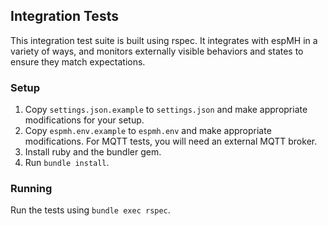 ## Integration Tests

This integration test suite is built using rspec.  It integrates with espMH in a variety of ways, and monitors externally visible behaviors and states to ensure they match expectations.

### Setup

1. Copy `settings.json.example` to `settings.json` and make appropriate modifications for your setup.
1. Copy `espmh.env.example` to `espmh.env` and make appropriate modifications.  For MQTT tests, you will need an external MQTT broker.
1. Install ruby and the bundler gem.
1. Run `bundle install`.

### Running

Run the tests using `bundle exec rspec`.